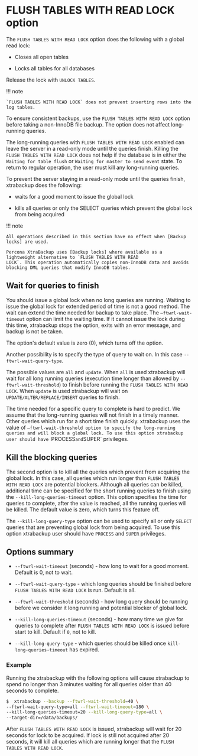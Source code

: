 <!---
 review for rewrite and update

Should we rewrite that the user needs FLUSH_TABLES or RELOAD privilege to use FLUSH TABLES WITH READ LOCK and remove `PROCESS` and `SUPER` privileges?

 --->

# FLUSH TABLES WITH READ LOCK option

The `FLUSH TABLES WITH READ LOCK` option does the following with a global read lock:

* Closes all open tables

* Locks all tables for all databases

Release the lock with `UNLOCK TABLES`.

!!! note
   
    `FLUSH TABLES WITH READ LOCK` does not prevent inserting rows into the log tables.

To ensure consistent backups, use the `FLUSH TABLES WITH READ LOCK` option before taking a non-InnoDB file backup. The option does not affect long-running queries.

The long-running queries with `FLUSH TABLES WITH READ LOCK` enabled can leave the server in a read-only mode until the queries finish. Killing the `FLUSH TABLES WITH READ LOCK` does not help if the database is in either the `Waiting for table flush` or `Waiting for master to send event` state. To return to regular operation, the user must kill any long-running queries.

To prevent the server staying in a read-only mode until the queries finish, xtrabackup does the following:

* waits for a good moment to issue the global lock

* kills all queries or only the SELECT queries which prevent the global lock from being acquired

!!! note
   
    All operations described in this section have no effect when [Backup locks] are used.

    Percona XtraBackup uses [Backup locks] where available as a lightweight alternative to `FLUSH TABLES WITH READ
    LOCK`. This operation automatically copies non-InnoDB data and avoids blocking DML queries that modify InnoDB tables.

## Wait for queries to finish

You should issue a global lock when no long queries are running. Waiting to issue the global lock for extended period of time is not a good method. The wait can extend the time needed for
backup to take place. The `–ftwrl-wait-timeout` option can limit the
waiting time. If it cannot issue the lock during this
time, xtrabackup stops the option, exits with an error message, and backup is
not be taken.

The option's default value is zero (0), which turns off the option.

Another possibility is to specify the type of query to wait on. In this case
`--ftwrl-wait-query-type`.

The possible values are `all` and
`update`. When `all` is used xtrabackup will wait for all long running
queries (execution time longer than allowed by `--ftwrl-wait-threshold`)
to finish before running the `FLUSH TABLES WITH READ LOCK`. When `update` is
used xtrabackup will wait on `UPDATE/ALTER/REPLACE/INSERT` queries to
finish.

The time needed for a specific query to complete is hard to predict. We assume that the long-running queries will not finish in a timely manner. Other queries which run for a short time finish quickly. xtrabackup uses the value of
`–ftwrl-wait-threshold option to specify the long-running queries
and will block a global lock. To use this option
xtrabackup user should have `PROCESS` and `SUPER` privileges.

## Kill the blocking queries

The second option is to kill all the queries which prevent from acquiring the
global lock. In this case, all queries which run longer than `FLUSH TABLES WITH
READ LOCK` are potential blockers. Although all queries can be killed,
additional time can be specified for the short running queries to finish using
the `--kill-long-queries-timeout` option. This option
specifies the time for queries to complete, after the value is reached, all the
running queries will be killed. The default value is zero, which turns this
feature off.

The `--kill-long-query-type` option can be used to specify all or only
`SELECT` queries that are preventing global lock from being acquired. To use this option xtrabackup user should have `PROCESS` and `SUPER` privileges.

## Options summary

* `--ftwrl-wait-timeout` (seconds) - how long to wait for a
good moment. Default is 0, not to wait.


* `--ftwrl-wait-query-type` - which long queries
should be finished before `FLUSH TABLES WITH READ LOCK` is run. Default is
all.

* `--ftwrl-wait-threshold` (seconds) - how long query
should be running before we consider it long running and potential blocker of
global lock.

* `--kill-long-queries-timeout` (seconds) - how many time
we give for queries to complete after `FLUSH TABLES WITH READ LOCK` is
issued before start to kill. Default if `0`, not to kill.

* `--kill-long-query-type` - which queries should be killed once `kill-long-queries-timeout` has expired.

### Example

Running the xtrabackup with the following options will cause xtrabackup
to spend no longer than 3 minutes waiting for all queries older than 40 seconds
to complete.

```{.bash data-prompt="$"}
$  xtrabackup --backup --ftwrl-wait-threshold=40 \
--ftwrl-wait-query-type=all --ftwrl-wait-timeout=180 \
--kill-long-queries-timeout=20 --kill-long-query-type=all \
--target-dir=/data/backups/
```

After `FLUSH TABLES WITH READ LOCK` is issued, xtrabackup will wait for 20
seconds for lock to be acquired. If lock is still not acquired after 20 seconds,
it will kill all queries which are running longer that the `FLUSH TABLES WITH READ LOCK`.

[backup locks]: https://docs.percona.com/percona-server/{{vers}}/backup-locks.html
[Backup locks]: https://docs.percona.com/percona-server/{{vers}}/backup-locks.html